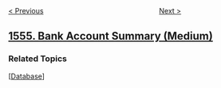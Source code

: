<!--|This file generated by command(leetcode description); DO NOT EDIT.    |-->
<!--+----------------------------------------------------------------------+-->
<!--|@author    awesee <openset.wang@gmail.com>                           |-->
<!--|@link      https://github.com/awesee                                 |-->
<!--|@home      https://github.com/awesee/leetcode                        |-->
<!--+----------------------------------------------------------------------+-->

[< Previous](../strings-differ-by-one-character "Strings Differ by One Character")
　　　　　　　　　　　　　　　　
[Next >](../thousand-separator "Thousand Separator")

## [1555. Bank Account Summary (Medium)](https://leetcode.com/problems/bank-account-summary "银行账户概要")



### Related Topics
  [[Database](../../tag/database/README.md)]
